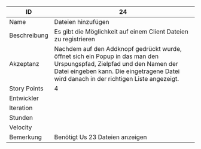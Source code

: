 | ID         |24|
|------------|-|
|Name        |Dateien hinzufügen|
|Beschreibung|Es gibt die Möglichkeit auf einem Client Dateien zu registrieren| 
|Akzeptanz   |Nachdem auf den Addknopf gedrückt wurde, öffnet sich ein Popup in das man den Urspungspfad, Zielpfad und den Namen der Datei eingeben kann. Die eingetragene Datei wird danach in der richtigen Liste angezeigt.|
|Story Points|4|
|Entwickler  ||
|Iteration   ||
|Stunden     ||
|Velocity    ||
|Bemerkung   |Benötigt Us 23 Dateien anzeigen|

